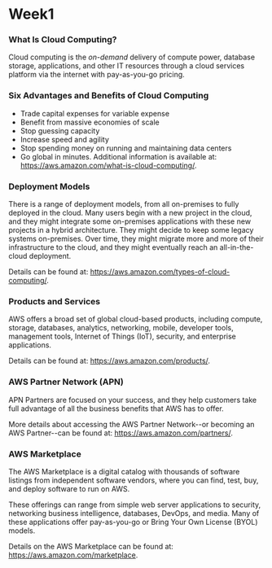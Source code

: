 # Week1

### What Is Cloud Computing?
Cloud computing is the *on-demand* delivery of compute power, database storage, applications, and other IT resources through a cloud services platform via the internet with pay-as-you-go pricing.

### Six Advantages and Benefits of Cloud Computing
- Trade capital expenses for variable expense
- Benefit from massive economies of scale
- Stop guessing capacity
- Increase speed and agility
- Stop spending money on running and maintaining data centers
- Go global in minutes. 
Additional information is available at: https://aws.amazon.com/what-is-cloud-computing/.

### Deployment Models
There is a range of deployment models, from all on-premises to fully deployed in the cloud. Many users begin with a new project in the cloud, and they might integrate some on-premises applications with these new projects in a hybrid architecture. They might decide to keep some legacy systems on-premises. Over time, they might migrate more and more of their infrastructure to the cloud, and they might eventually reach an all-in-the-cloud deployment.  

Details can be found at: https://aws.amazon.com/types-of-cloud-computing/.

### Products and Services
AWS offers a broad set of global cloud-based products, including compute, storage, databases, analytics, networking, mobile, developer tools, management tools, Internet of Things (IoT), security, and enterprise applications.

Details can be found at: https://aws.amazon.com/products/.

### AWS Partner Network (APN)
APN Partners are focused on your success, and they help customers take full advantage of all the business benefits that AWS has to offer.  

More details about accessing the AWS Partner Network--or becoming an AWS Partner--can be found at: https://aws.amazon.com/partners/.

### AWS Marketplace
The AWS Marketplace is a digital catalog with thousands of software listings from independent software vendors, where you can find, test, buy, and deploy software to run on AWS.

These offerings can range from simple web server applications to security, networking business intelligence, databases, DevOps, and media. Many of these applications offer pay-as-you-go or Bring Your Own License (BYOL) models.

Details on the AWS Marketplace can be found at: https://aws.amazon.com/marketplace.
